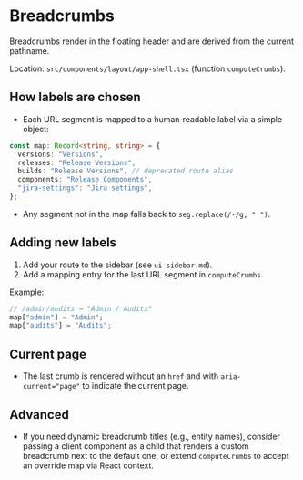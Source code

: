 # Breadcrumbs

Breadcrumbs render in the floating header and are derived from the current pathname.

Location: `src/components/layout/app-shell.tsx` (function `computeCrumbs`).

## How labels are chosen

- Each URL segment is mapped to a human‑readable label via a simple object:

```ts
const map: Record<string, string> = {
  versions: "Versions",
  releases: "Release Versions",
  builds: "Release Versions", // deprecated route alias
  components: "Release Components",
  "jira-settings": "Jira settings",
};
```

- Any segment not in the map falls back to `seg.replace(/-/g, " ")`.

## Adding new labels

1) Add your route to the sidebar (see `ui-sidebar.md`).
2) Add a mapping entry for the last URL segment in `computeCrumbs`.

Example:

```ts
// /admin/audits → "Admin / Audits"
map["admin"] = "Admin";
map["audits"] = "Audits";
```

## Current page

- The last crumb is rendered without an `href` and with `aria-current="page"` to indicate the current page.
## Advanced

- If you need dynamic breadcrumb titles (e.g., entity names), consider passing a client component as a child that renders a custom breadcrumb next to the default one, or extend `computeCrumbs` to accept an override map via React context.
